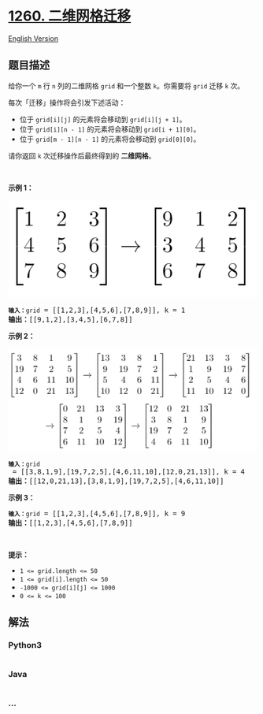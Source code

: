 # [1260. 二维网格迁移](https://leetcode-cn.com/problems/shift-2d-grid)

[English Version](/solution/1200-1299/1260.Shift%202D%20Grid/README_EN.md)

## 题目描述

<!-- 这里写题目描述 -->
<p>给你一个 <code>m</code> 行 <code>n</code>&nbsp;列的二维网格&nbsp;<code>grid</code>&nbsp;和一个整数&nbsp;<code>k</code>。你需要将&nbsp;<code>grid</code>&nbsp;迁移&nbsp;<code>k</code>&nbsp;次。</p>

<p>每次「迁移」操作将会引发下述活动：</p>

<ul>
	<li>位于 <code>grid[i][j]</code>&nbsp;的元素将会移动到&nbsp;<code>grid[i][j + 1]</code>。</li>
	<li>位于&nbsp;<code>grid[i][n&nbsp;- 1]</code> 的元素将会移动到&nbsp;<code>grid[i + 1][0]</code>。</li>
	<li>位于 <code>grid[m&nbsp;- 1][n - 1]</code>&nbsp;的元素将会移动到&nbsp;<code>grid[0][0]</code>。</li>
</ul>

<p>请你返回&nbsp;<code>k</code> 次迁移操作后最终得到的 <strong>二维网格</strong>。</p>

<p>&nbsp;</p>

<p><strong>示例 1：</strong></p>

![](./images/e1-1.png)

<pre><code><strong>输入：</strong>grid</code> = [[1,2,3],[4,5,6],[7,8,9]], k = 1
<strong>输出：</strong>[[9,1,2],[3,4,5],[6,7,8]]
</pre>

<p><strong>示例 2：</strong></p>

![](./images/e2-1.png)

<pre><code><strong>输入：</strong>grid</code> = [[3,8,1,9],[19,7,2,5],[4,6,11,10],[12,0,21,13]], k = 4
<strong>输出：</strong>[[12,0,21,13],[3,8,1,9],[19,7,2,5],[4,6,11,10]]
</pre>

<p><strong>示例 3：</strong></p>

<pre><code><strong>输入：</strong>grid</code> = [[1,2,3],[4,5,6],[7,8,9]], k = 9
<strong>输出：</strong>[[1,2,3],[4,5,6],[7,8,9]]
</pre>

<p>&nbsp;</p>

<p><strong>提示：</strong></p>

<ul>
	<li><code>1 &lt;= grid.length &lt;= 50</code></li>
	<li><code>1 &lt;= grid[i].length &lt;= 50</code></li>
	<li><code>-1000 &lt;= grid[i][j] &lt;= 1000</code></li>
	<li><code>0 &lt;= k &lt;= 100</code></li>
</ul>

## 解法

<!-- 这里可写通用的实现逻辑 -->

<!-- tabs:start -->

### **Python3**

<!-- 这里可写当前语言的特殊实现逻辑 -->

```python

```

### **Java**

<!-- 这里可写当前语言的特殊实现逻辑 -->

```java

```

### **...**

```

```

<!-- tabs:end -->
